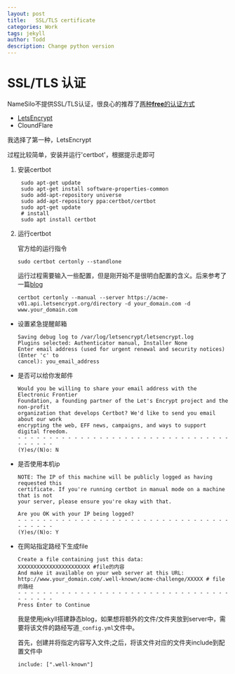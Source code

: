 ```yaml
---
layout: post
title:   SSL/TLS certificate
categories: Work
tags: jekyll
author: Todd
description: Change python version
---
```


# SSL/TLS 认证

NameSilo不提供SSL/TLS认证，很良心的推荐了[两种**free**的认证方式](https://www.namesilo.com/Support/Why-we-do-not-offer-SSL%2FTLS-certificates)
- [LetsEncrypt](https://letsencrypt.org/getting-started/)
- CloundFlare

我选择了第一种，LetsEncrypt

过程比较简单，安装并运行'certbot'，根据提示走即可

1. 安装certbot

     ```shell
      sudo apt-get update
      sudo apt-get install software-properties-common
      sudo add-apt-repository universe
      sudo add-apt-repository ppa:certbot/certbot
      sudo apt-get update
      # install
      sudo apt install certbot
     ```

2. 运行certbot

    官方给的运行指令

    ```shell
    sudo certbot certonly --standlone
    ```

    运行过程需要输入一些配置，但是刚开始不是很明白配置的含义。后来参考了一篇[blog](https://www.geosynopsis.com/post/ssl-for-jekyll-rendered-static-site)

    ```shell
    certbot certonly --manual --server https://acme-v01.api.letsencrypt.org/directory -d your_domain.com -d www.your_domain.com
    ```

  - 设置紧急提醒邮箱

    ```shell
    Saving debug log to /var/log/letsencrypt/letsencrypt.log
    Plugins selected: Authenticator manual, Installer None
    Enter email address (used for urgent renewal and security notices) (Enter 'c' to
    cancel): you_email_address
    ```

  - 是否可以给你发邮件

    ```shell
    Would you be willing to share your email address with the Electronic Frontier
    Foundation, a founding partner of the Let's Encrypt project and the non-profit
    organization that develops Certbot? We'd like to send you email about our work
    encrypting the web, EFF news, campaigns, and ways to support digital freedom.
    - - - - - - - - - - - - - - - - - - - - - - - - - - - - - - - - - - - - - - - -
    (Y)es/(N)o: N
    ```

  - 是否使用本机ip

    ```shell
    NOTE: The IP of this machine will be publicly logged as having requested this
    certificate. If you're running certbot in manual mode on a machine that is not
    your server, please ensure you're okay with that.

    Are you OK with your IP being logged?
    - - - - - - - - - - - - - - - - - - - - - - - - - - - - - - - - - - - - - - - -
    (Y)es/(N)o: Y
    ```

  - 在网站指定路经下生成file

    ```shell
    Create a file containing just this data:
    XXXXXXXXXXXXXXXXXXXXXXX #file的内容
    And make it available on your web server at this URL:
    http://www.your_domain.com/.well-known/acme-challenge/XXXXX # file的路经
    - - - - - - - - - - - - - - - - - - - - - - - - - - - - - - - - - - - - - - - -
    Press Enter to Continue
    ```

    我是使用jekyll搭建静态blog，如果想将额外的文件/文件夹放到server中，需要将该文件的路经写道`_config.yml`文件中。

    首先，创建并将指定内容写入文件;之后，将该文件对应的文件夹include到配置文件中
    ```
    include: [".well-known"]
    ```
